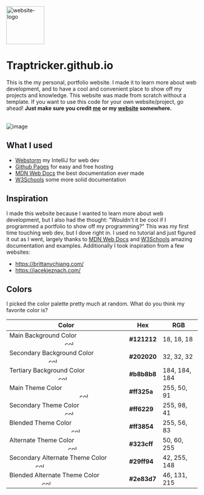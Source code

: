 <img alt="website-logo" src="https://user-images.githubusercontent.com/85963782/182068506-cd46e74d-f90d-4904-b169-54445e3328f2.png" width="100">

# Traptricker.github.io
This is the my personal, portfolio website. I made it to learn more about web development, and to have a cool and convenient place to show off my projects and knowledge. This website was made from scratch without a template. If you want to use this code for your own website/project, go ahead! **Just make sure you credit [me](https://github.com/Traptricker) or my [website](https://traptricker.github.io/) somewhere.**

\
![image](https://user-images.githubusercontent.com/85963782/182211666-b3b58852-d226-4591-975a-78f9065a7a3e.png)


## What I used
- [Webstorm](https://www.jetbrains.com/webstorm/) my IntelliJ for web dev
- [Github Pages](https://pages.github.com/) for easy and free hosting
- [MDN Web Docs](https://developer.mozilla.org/en-US/) the best documentation ever made
- [W3Schools](https://www.w3schools.com/) some more solid documentation

## Inspiration
I made this website because I wanted to learn more about web development, but I also had the thought: "Wouldn't it be cool if I programmed a portfolio to show off my programming?" This was my first time touching web dev, but I dove right in. I used no tutorial and just figured it out as I went, largely thanks to [MDN Web Docs](https://developer.mozilla.org/en-US/) and [W3Schools](https://www.w3schools.com/) amazing documentation and examples. Additionally I took inspiration from a few websites:
- https://brittanychiang.com/
- https://jacekjeznach.com/

## Colors
I picked the color palette pretty much at random. What do you think my favorite color is?

| Color                                                        | Hex              | RGB           | 
| ------------------------------------------------------------ | ---------------- | ------------- |
| Main Background Color $~~~~~~~~~~~~~~~~~~~~~~~~~~~~~~~~~$ <img alt="color" src="https://user-images.githubusercontent.com/85963782/182089143-d622fb65-8b05-4fc5-94ae-df5641772922.png" width="30" height="12">                      | **#121212**      | 18, 18, 18    |
| Secondary Background Color $~~~~~~~~~~~~~~~~~~~~~~~$ <img alt="color" src="https://user-images.githubusercontent.com/85963782/182089143-d622fb65-8b05-4fc5-94ae-df5641772922.png" width="30" height="12">                      | **#202020**      | 32, 32, 32    |
| Tertiary Background Color $~~~~~~~~~~~~~~~~~~~~~~~~~~~~~$ <img alt="color" src="https://user-images.githubusercontent.com/85963782/182091860-7b5607f8-ab13-4267-b3b2-4f119bd99923.png" width="30" height="12">                      | **#b8b8b8**      | 184, 184, 184 |
| Main Theme Color $~~~~~~~~~~~~~~~~~~~~~~~~~~~~~~~~~~~~~~~~~~$ <img alt="color" src="https://user-images.githubusercontent.com/85963782/182092179-9e89b0a9-4074-4ff7-9812-9135e6e9c944.png" width="30" height="12">                 | **#ff325a**      | 255, 50, 91   |
| Secondary Theme Color $~~~~~~~~~~~~~~~~~~~~~~~~~~~~~~~~~$ <img alt="color" src="https://user-images.githubusercontent.com/85963782/182092512-096fa655-0f9a-4bb9-9ace-3fce275c1cae.png" width="30" height="12">                      | **#ff6229**      | 255, 98, 41   |
| Blended Theme Color $~~~~~~~~~~~~~~~~~~~~~~~~~~~~~~~~~~~~~$ <img alt="color" src="https://user-images.githubusercontent.com/85963782/182092687-1fa550a5-c774-4640-acc6-7e0e2fb46639.png" width="30" height="12">                 | **#ff3854**      | 255, 56, 83   |
| Alternate Theme Color $~~~~~~~~~~~~~~~~~~~~~~~~~~~~~~~~~~~$ <img alt="color" src="https://user-images.githubusercontent.com/85963782/182094415-af942f2e-d4e4-4c75-be7a-aad571cb7d9f.png" width="30" height="12">                 | **#323cff**      | 50, 60, 255   |
| Secondary Alternate Theme Color $~~~~~~~~~~~~~~~$ <img alt="color" src="https://user-images.githubusercontent.com/85963782/182094558-0628662e-4e50-4c0c-ae0c-d5214041791f.png" width="30" height="12">                      | **#29ff94**      | 42, 255, 148  |
| Blended Alternate Theme Color $~~~~~~~~~~~~~~~~~~~$ <img alt="color" src="https://user-images.githubusercontent.com/85963782/182094788-2f6fa356-31f2-43ba-917f-0ca61592fff4.png" width="30" height="12">                      | **#2e83d7**      | 46, 131, 215  |
